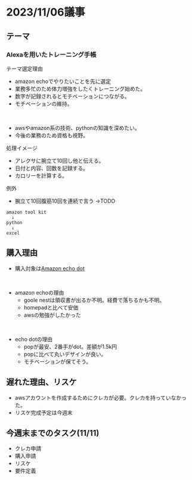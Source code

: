 # 2023/11/06議事
## テーマ
### Alexaを用いたトレーニング手帳

テーマ選定理由

* amazon echoでやりたいことを先に選定
* 業務多忙のため体力増強をしたくトレーニング始めた。
* 数字が記録されるとモチベーションにつながる。
* モチベーションの維持。
<br>

* awsやamazon系の技術、pythonの知識を深めたい。
* 今後の業務のため資格も視野。

処理イメージ
* アレクサに腕立て10回し他と伝える。
* 日付と内容、回数を記録する。
* カロリーを計算する。

例外
* 腕立て10回腹筋10回を連続で言う
→TODO

```
amazon tool kit
  ↓
python
  ↓
excel
```

## 購入理由
* 購入対象は[Amazon echo dot](https://www.amazon.co.jp/Echo-Dot-%E3%82%A8%E3%82%B3%E3%83%BC%E3%83%89%E3%83%83%E3%83%88-%E7%AC%AC5%E4%B8%96%E4%BB%A3-Alexa-%E3%82%BB%E3%83%B3%E3%82%B5%E3%83%BC%E6%90%AD%E8%BC%89-%E9%AE%AE%E3%82%84%E3%81%8B%E3%81%AA%E3%82%B5%E3%82%A6%E3%83%B3%E3%83%89-%E3%83%81%E3%83%A3%E3%82%B3%E3%83%BC%E3%83%AB/dp/B09B8SZLLG/ref=sr_1_6?keywords=echo&qid=1697125311&sr=8-6)
<br>

* amazon echoの理由
  * goole nestは領収書が出るか不明。経費で落ちるかも不明。
  * homepadと比べて安価
  * awsの勉強がしたかった
<br>

* echo dotの理由
  * popが最安、2番手がdot。差額が1.5k円
  * popに比べて丸いデザインが良い。
  * モチベーションが保てそう。

## 遅れた理由、リスケ
* awsアカウントを作成するためにクレカが必要。クレカを持っていなかった。
* リスケ完成予定は今週末

## 今週末までのタスク(11/11)
* クレカ申請
* 購入申請
* リスケ
* 要件定義